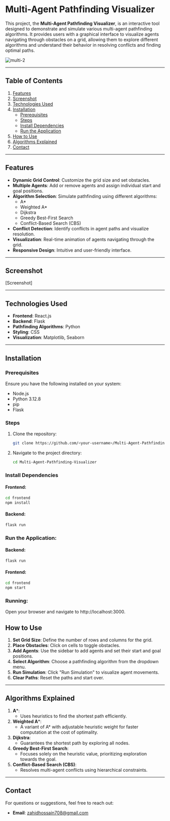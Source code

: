 # Multi-Agent Pathfinding Visualizer
This project, the **Multi-Agent Pathfinding Visualizer**, is an interactive tool designed to demonstrate and simulate various multi-agent pathfinding algorithms. It provides users with a graphical interface to visualize agents navigating through obstacles on a grid, allowing them to explore different algorithms and understand their behavior in resolving conflicts and finding optimal paths.

![multi-2](https://github.com/user-attachments/assets/20bd028a-e133-46e2-9f09-91114d705252)


---
## Table of Contents
1. [Features](#features)
2. [Screenshot](#screenshot)
3. [Technologies Used](#technologies-used)
4. [Installation](#installation)
   - [Prerequisites](#prerequisites)
   - [Steps](#steps)
   - [Install Dependencies](#install-dependencies)
   - [Run the Application](#run-the-application)
5. [How to Use](#how-to-use)
6. [Algorithms Explained](#algorithms-explained)
7. [Contact](#contact)

---
## Features
- **Dynamic Grid Control**: Customize the grid size and set obstacles.
- **Multiple Agents**: Add or remove agents and assign individual start and goal positions.
- **Algorithm Selection**: Simulate pathfinding using different algorithms:
  - A*
  - Weighted A*
  - Dijkstra
  - Greedy Best-First Search
  - Conflict-Based Search (CBS)
- **Conflict Detection**: Identify conflicts in agent paths and visualize resolution.
- **Visualization**: Real-time animation of agents navigating through the grid.
- **Responsive Design**: Intuitive and user-friendly interface.

---

## Screenshot
[Screenshot]

---

## Technologies Used
- **Frontend**: React.js
- **Backend**: Flask
- **Pathfinding Algorithms**: Python
- **Styling**: CSS
- **Visualization**: Matplotlib, Seaborn

---

## Installation

### Prerequisites
Ensure you have the following installed on your system:
- Node.js
- Python 3.12.8
- pip
- Flask

### Steps
1. Clone the repository:
   ```bash
   git clone https://github.com/<your-username>/Multi-Agent-Pathfinding-Visualizer.git
2. Navigate to the project directory:
   ```bash
   cd Multi-Agent-Pathfinding-Visualizer
### Install Dependencies

#### Frontend:
```bash
cd frontend
npm install
```
#### Backend:
```bash
flask run
```

### Run the Application:
#### Backend:
```bash
flask run
```
#### Frontend:
```bash
cd frontend
npm start
```
### Running:
Open your browser and navigate to http://localhost:3000.

## How to Use

1. **Set Grid Size**: Define the number of rows and columns for the grid.
2. **Place Obstacles**: Click on cells to toggle obstacles.
3. **Add Agents**: Use the sidebar to add agents and set their start and goal positions.
4. **Select Algorithm**: Choose a pathfinding algorithm from the dropdown menu.
5. **Run Simulation**: Click "Run Simulation" to visualize agent movements.
6. **Clear Paths**: Reset the paths and start over.

---

## Algorithms Explained

1. **A***:
   - Uses heuristics to find the shortest path efficiently.
2. **Weighted A***:
   - A variant of A* with adjustable heuristic weight for faster computation at the cost of optimality.
3. **Dijkstra**:
   - Guarantees the shortest path by exploring all nodes.
4. **Greedy Best-First Search**:
   - Focuses solely on the heuristic value, prioritizing exploration towards the goal.
5. **Conflict-Based Search (CBS)**:
   - Resolves multi-agent conflicts using hierarchical constraints.

---

## Contact

For questions or suggestions, feel free to reach out:
- **Email**: zahidhossain708@gmail.com
